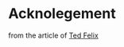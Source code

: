 # Acknolegement #

from the article of [Ted Felix](http://tedfelix.com/software/c++-callbacks.html)
